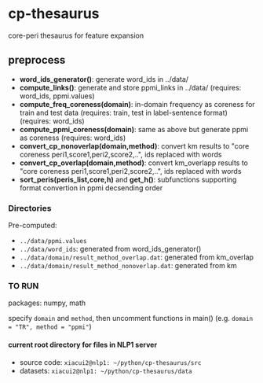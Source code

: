 # cp-thesaurus
core-peri thesaurus for feature expansion

## preprocess
- **word_ids_generator()**: generate word_ids in ../data/
- **compute_links()**: generate and store ppmi_links in ../data/ (requires: word_ids, ppmi.values)
- **compute_freq_coreness(domain)**: in-domain frequency as coreness for train and test data (requires: train, test in label-sentence format) (requires: word_ids)
- **compute_ppmi_coreness(domain)**: same as above but generate ppmi as coreness (requires: word_ids)
- **convert_cp_nonoverlap(domain,method)**: convert km results to "core coreness peri1,score1,peri2,score2,..", ids replaced with words
- **convert_cp_overlap(domain,method)**: convert km_overlapp results to "core coreness peri1,score1,peri2,score2,..", ids replaced with words
- **sort_peris(peris_list,core,h)** and **get_h()**: subfunctions supporting format convertion in ppmi decsending order


### Directories
Pre-computed:

- ```../data/ppmi.values```
- ```../data/word_ids```: generated from word_ids_generator()
- ```../data/domain/result_method_overlap.dat```: generated from km_overlap
- ```../data/domain/result_method_nonoverlap.dat```: generated from km


### TO RUN
packages: numpy, math

specify ```domain``` and ```method```, then uncomment functions in main() (e.g. ```domain = "TR", method = "ppmi"```)

#### current root directory for files in NLP1 server
- source code: ```xiacui2@nlp1: ~/python/cp-thesaurus/src```
- datasets: ```xiacui2@nlp1: ~/python/cp-thesaurus/data```
